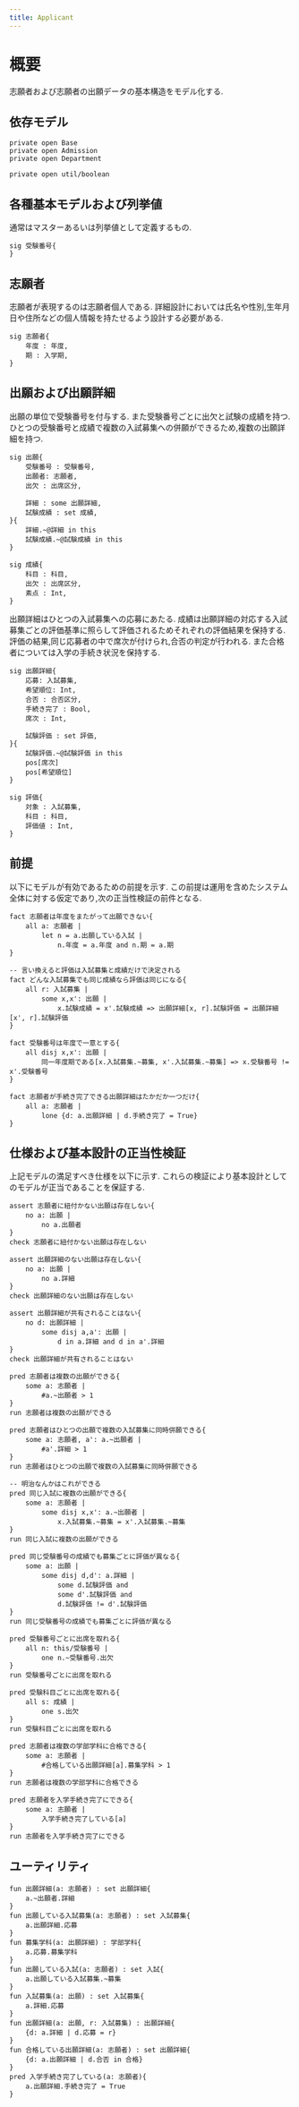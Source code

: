 ```yaml
---
title: Applicant
---
```


# 概要

志願者および志願者の出願データの基本構造をモデル化する.

## 依存モデル

```alloy
private open Base
private open Admission
private open Department

private open util/boolean
```

## 各種基本モデルおよび列挙値

通常はマスターあるいは列挙値として定義するもの.

```alloy
sig 受験番号{
}
```

## 志願者

志願者が表現するのは志願者個人である.
詳細設計においては氏名や性別,生年月日や住所などの個人情報を持たせるよう設計する必要がある.

```alloy
sig 志願者{
	年度 : 年度,
	期 : 入学期,
}
```

## 出願および出願詳細

出願の単位で受験番号を付与する.
また受験番号ごとに出欠と試験の成績を持つ.
ひとつの受験番号と成績で複数の入試募集への併願ができるため,複数の出願詳細を持つ.

```alloy
sig 出願{
	受験番号 : 受験番号,
	出願者: 志願者,
	出欠 : 出席区分,

	詳細 : some 出願詳細,
	試験成績 : set 成績,
}{
	詳細.~@詳細 in this
	試験成績.~@試験成績 in this
}

sig 成績{
	科目 : 科目,
	出欠 : 出席区分,
	素点 : Int,
}
```

出願詳細はひとつの入試募集への応募にあたる.
成績は出願詳細の対応する入試募集ごとの評価基準に照らして評価されるためそれぞれの評価結果を保持する.
評価の結果,同じ応募者の中で席次が付けられ,合否の判定が行われる.
また合格者については入学の手続き状況を保持する.

```alloy
sig 出願詳細{
	応募: 入試募集,
	希望順位: Int,
	合否 : 合否区分,
	手続き完了 : Bool,
	席次 : Int,

	試験評価 : set 評価,
}{
	試験評価.~@試験評価 in this
	pos[席次]
	pos[希望順位]
}

sig 評価{
	対象 : 入試募集,
	科目 : 科目,
	評価値 : Int,
}
```

## 前提

以下にモデルが有効であるための前提を示す.
この前提は運用を含めたシステム全体に対する仮定であり,次の正当性検証の前件となる.

```alloy
fact 志願者は年度をまたがって出願できない{
	all a: 志願者 |
		let n = a.出願している入試 |
			n.年度 = a.年度 and n.期 = a.期
}

-- 言い換えると評価は入試募集と成績だけで決定される
fact どんな入試募集でも同じ成績なら評価は同じになる{
	all r: 入試募集 |
		some x,x': 出願 |
			x.試験成績 = x'.試験成績 => 出願詳細[x, r].試験評価 = 出願詳細[x', r].試験評価
}

fact 受験番号は年度で一意とする{
	all disj x,x': 出願 |
		同一年度期である[x.入試募集.~募集, x'.入試募集.~募集] => x.受験番号 != x'.受験番号
}

fact 志願者が手続き完了できる出願詳細はたかだか一つだけ{
	all a: 志願者 |
		lone {d: a.出願詳細 | d.手続き完了 = True}
}
```

## 仕様および基本設計の正当性検証

上記モデルの満足すべき仕様を以下に示す.
これらの検証により基本設計としてのモデルが正当であることを保証する.


```alloy
assert 志願者に紐付かない出願は存在しない{
	no a: 出願 |
		no a.出願者
}
check 志願者に紐付かない出願は存在しない

assert 出願詳細のない出願は存在しない{
	no a: 出願 |
		no a.詳細
}
check 出願詳細のない出願は存在しない

assert 出願詳細が共有されることはない{
	no d: 出願詳細 |
		some disj a,a': 出願 |
			d in a.詳細 and d in a'.詳細
}
check 出願詳細が共有されることはない
```

```alloy
pred 志願者は複数の出願ができる{
	some a: 志願者 |
		#a.~出願者 > 1
}
run 志願者は複数の出願ができる

pred 志願者はひとつの出願で複数の入試募集に同時併願できる{
	some a: 志願者, a': a.~出願者 |
		#a'.詳細 > 1
}
run 志願者はひとつの出願で複数の入試募集に同時併願できる

-- 明治なんかはこれができる
pred 同じ入試に複数の出願ができる{
	some a: 志願者 |
		some disj x,x': a.~出願者 |
			x.入試募集.~募集 = x'.入試募集.~募集
}
run 同じ入試に複数の出願ができる

pred 同じ受験番号の成績でも募集ごとに評価が異なる{
	some a: 出願 |
		some disj d,d': a.詳細 |
			some d.試験評価 and
			some d'.試験評価 and
			d.試験評価 != d'.試験評価
}
run 同じ受験番号の成績でも募集ごとに評価が異なる

pred 受験番号ごとに出席を取れる{
	all n: this/受験番号 |
		one n.~受験番号.出欠
}
run 受験番号ごとに出席を取れる

pred 受験科目ごとに出席を取れる{
	all s: 成績 |
		one s.出欠
}
run 受験科目ごとに出席を取れる

pred 志願者は複数の学部学科に合格できる{
	some a: 志願者 |
		#合格している出願詳細[a].募集学科 > 1
}
run 志願者は複数の学部学科に合格できる

pred 志願者を入学手続き完了にできる{
	some a: 志願者 |
		入学手続き完了している[a]
}
run 志願者を入学手続き完了にできる
```

## ユーティリティ

```alloy
fun 出願詳細(a: 志願者) : set 出願詳細{
	a.~出願者.詳細
}
fun 出願している入試募集(a: 志願者) : set 入試募集{
	a.出願詳細.応募
}
fun 募集学科(a: 出願詳細) : 学部学科{
	a.応募.募集学科
}
fun 出願している入試(a: 志願者) : set 入試{
	a.出願している入試募集.~募集
}
fun 入試募集(a: 出願) : set 入試募集{
	a.詳細.応募
}
fun 出願詳細(a: 出願, r: 入試募集) : 出願詳細{
	{d: a.詳細 | d.応募 = r}
}
fun 合格している出願詳細(a: 志願者) : set 出願詳細{
	{d: a.出願詳細 | d.合否 in 合格}
}
pred 入学手続き完了している(a: 志願者){
	a.出願詳細.手続き完了 = True
}
```
